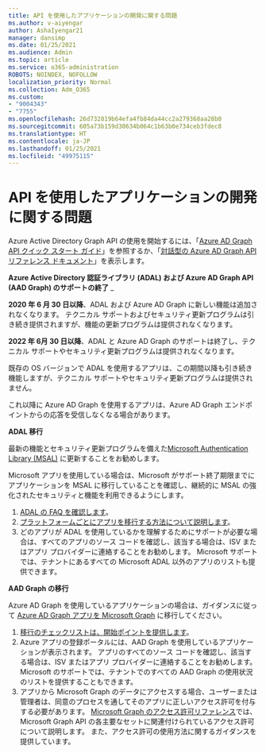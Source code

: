 ```yaml
---
title: API を使用したアプリケーションの開発に関する問題
ms.author: v-aiyengar
author: AshaIyengar21
manager: dansimp
ms.date: 01/25/2021
ms.audience: Admin
ms.topic: article
ms.service: o365-administration
ROBOTS: NOINDEX, NOFOLLOW
localization_priority: Normal
ms.collection: Adm_O365
ms.custom:
- "9004343"
- "7755"
ms.openlocfilehash: 26d732819b64efa4fb84da44cc2a279368aa28b0
ms.sourcegitcommit: 605a73b159d30634b064c1b63b0e734ceb3fdec8
ms.translationtype: HT
ms.contentlocale: ja-JP
ms.lasthandoff: 01/25/2021
ms.locfileid: "49975115"
---
```

# <a name="issues-developing-applications-with-apis"></a>API を使用したアプリケーションの開発に関する問題

Azure Active Directory Graph API の使用を開始するには、「[Azure AD Graph API クイック スタート ガイド](https://docs.microsoft.com/azure/active-directory/develop/microsoft-graph-intro)」を参照するか、「[対話型の Azure AD Graph API リファレンス ドキュメント](https://docs.microsoft.com/previous-versions/azure/ad/graph/api/api-catalog)」を表示します。

**Azure Active Directory 認証ライブラリ (ADAL) および Azure AD Graph API (AAD Graph) のサポートの終了** _

**2020 年 6 月 30 日以降**、ADAL および Azure AD Graph に新しい機能は追加されなくなります。 テクニカル サポートおよびセキュリティ更新プログラムは引き続き提供されますが、機能の更新プログラムは提供されなくなります。

**2022 年 6月 30 日以降**、ADAL と Azure AD Graph のサポートは終了し、テクニカル サポートやセキュリティ更新プログラムは提供されなくなります。

既存の OS バージョンで ADAL を使用するアプリは、この期間以降も引き続き機能しますが、テクニカル サポートやセキュリティ更新プログラムは提供されません。

これ以降に Azure AD Graph を使用するアプリは、Azure AD Graph エンドポイントからの応答を受信しなくなる場合があります。

**ADAL 移行**

最新の機能とセキュリティ更新プログラムを備えた[Microsoft Authentication Library (MSAL)](https://docs.microsoft.com/azure/active-directory/develop/v2-overview) に更新することをお勧めします。

Microsoft アプリを使用している場合は、Microsoft がサポート終了期限までにアプリケーションを MSAL に移行していることを確認し、継続的に MSAL の強化されたセキュリティと機能を利用できるようにします。

1. [ADAL の FAQ を確認します](https://docs.microsoft.com/azure/active-directory/develop/msal-migration#frequently-asked-questions-faq)。
1. [プラットフォームごとにアプリを移行する方法について説明します](https://docs.microsoft.com/azure/active-directory/develop/msal-migration#frequently-asked-questions-faq)。
1. どのアプリが ADAL を使用しているかを理解するためにサポートが必要な場合は、すべてのアプリのソース コードを確認し、該当する場合は、ISV またはアプリ プロバイダーに連絡することをお勧めします。 Microsoft サポートでは、テナントにあるすべての Microsoft ADAL 以外のアプリのリストも提供できます。

**AAD Graph の移行**

Azure AD Graph を使用しているアプリケーションの場合は、ガイダンスに従って [Azure AD Graph アプリを Microsoft Graph](https://docs.microsoft.com/graph/migrate-azure-ad-graph-overview?view=graph-rest-1.0&preserve-view=true) に移行してください。

1. [移行のチェックリストは、開始ポイントを提供します](https://docs.microsoft.com/graph/migrate-azure-ad-graph-planning-checklist)。 
1. Azure アプリの登録ポータルには、AAD Graph を使用しているアプリケーションが表示されます。 アプリのすべてのソース コードを確認し、該当する場合は、ISV またはアプリ プロバイダーに連絡することをお勧めします。 Microsoft のサポートでは、テナントでのすべての AAD Graph の使用状況のリストを提供することもできます。
1. アプリから Microsoft Graph のデータにアクセスする場合、ユーザーまたは管理者は、同意のプロセスを通してそのアプリに正しいアクセス許可を付与する必要があります。 [Microsoft Graph のアクセス許可リファレンス](https://docs.microsoft.com/graph/permissions-reference?context=graph%2Fapi%2Fbeta&view=graph-rest-beta&preserve-view=true)では、Microsoft Graph API の各主要なセットに関連付けられているアクセス許可について説明します。 また、アクセス許可の使用方法に関するガイダンスを提供しています。
